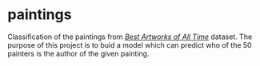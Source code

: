 # paintings
Classification of the paintings from [*Best Artworks of All Time*](https://www.kaggle.com/ikarus777/best-artworks-of-all-time) dataset. The purpose of this project is to buid a model which can predict who of the 50 painters is the author of the given painting.
